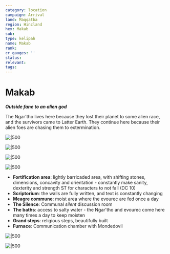 ```yaml
---
category: location
campaign: Arrival
land: Maqqatba
region: Hincland
hex: Makab
sub: 
type: kelipah
name: Makab
rank: 
cr_gauges: ''
status: 
relevant: 
tags: 
---
```


# Makab
***Outside fane to an alien god***

The Ngar'tho lives here because they lost their planet to some alien race, and the survivors came to Latter Earth. They continue here because their alien foes are chasing them to extermination.

![|500](https://i.imgur.com/Vm1Vy2l.png)

![|500](https://i.imgur.com/1TfMKk6.jpg)

![|500](https://i.imgur.com/eHqE1g2.png)


![|500](https://i.imgur.com/ZMjDPiD.png)

- **Fortification area**: lightly barricaded area, with shifting stones, dimensions, concavity and orientation - constantly make sanity, dexterity and strength ST for characters to not fall (DC 10)
- **Scriptorium**: the walls are fully written, and text is constantly changing
- **Meagre commune**: moist area where the evourec are fed once a day
- **The Silence**: Communal *silent* discussion room
- **The baths**: access to salty water - the Ngar'tho and evourec come here many times a day to keep moisten
- **Grand steps**: religious steps, beautifully built
- **Furnace**: Communication chamber with Mondedovil


![|500](https://i.imgur.com/j5HF75r.png)

![|500](https://i.imgur.com/xeza99Z.png)




